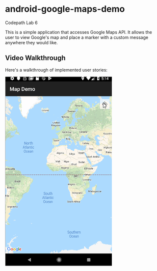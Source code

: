 android-google-maps-demo
========================
Codepath Lab 6

This is a simple application that accesses Google Maps API. It allows the user to view Google's map and place a marker with a custom message anywhere they would like. 
## Video Walkthrough

Here's a walkthrough of implemented user stories:

<img src="https://github.com/leviwp48/CodePathLab6/blob/master/CodePathLab6.gif" />
